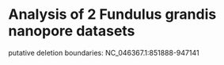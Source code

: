 # Analysis of 2 Fundulus grandis nanopore datasets


putative deletion boundaries: NC_046367.1:851888-947141
